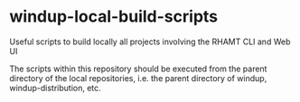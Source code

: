 # windup-local-build-scripts
Useful scripts to build locally all projects involving the RHAMT CLI and Web UI

The scripts within this repository should be executed from the parent directory of the local repositories, i.e. the parent directory of windup, windup-distribution, etc.
